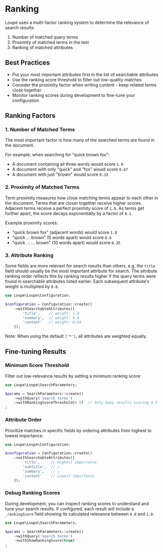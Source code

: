 # Ranking

Loupe uses a multi-factor ranking system to determine the relevance of search results:

1. Number of matched query terms
2. Proximity of matched terms in the text
3. Ranking of matched attributes

## Best Practices

- Put your most important attributes first in the list of searchable attributes
- Use the ranking score threshold to filter out low-quality matches
- Consider the proximity factor when writing content - keep related terms close together
- Monitor ranking scores during development to fine-tune your configuration


## Ranking Factors

### 1. Number of Matched Terms

The most important factor is how many of the searched terms are found in the document.

For example, when searching for "quick brown fox":

- A document containing all three words would score `1.0`
- A document with only "quick" and "fox" would score `0.67`
- A document with just "brown" would score `0.33`

### 2. Proximity of Matched Terms

Term proximity measures how close matching terms appear to each other in the document. Terms that are
closer together receive higher scores. Adjacent terms receive a perfect proximity score of `1.0`. As
terms get further apart, the score decays exponentially by a factor of `0.1`.

Example proximity scores:

- "quick brown fox" (adjacent words) would score `1.0`
- "quick ... brown" (5 words apart) would score `0.6`
- "quick ... ... brown" (10 words apart) would score `0.35`

### 3. Attribute Ranking

Some fields are more relevant for search results than others, e.g. the `title` field should usually
be the most important attribute for search. The attribute ranking order reflects this by ranking results
higher if the query terms were found in searchable attributes listed earlier. Each subsequent
attribute's weight is multiplied by `0.8`.

```php
use Loupe\Loupe\Configuration;

$configuration = Configuration::create()
    ->withSearchableAttributes([
        'title',    // weight: 1.0
        'summary',  // weight: 0.8
        'content'   // weight: 0.64
    ]);
```

Note: When using the default `['*']`, all attributes are weighted equally.

## Fine-tuning Results

### Minimum Score Threshold

Filter out low-relevance results by setting a minimum ranking score:

```php
use Loupe\Loupe\SearchParameters;

$params = SearchParameters::create()
    ->withQuery('search terms')
    ->withRankingScoreThreshold(0.5)  // Only keep results scoring 0.5 or higher
;
```

### Attribute Order

Prioritize matches in specific fields by ordering attributes from highest to lowest importance:

```php
use Loupe\Loupe\Configuration;

$configuration = Configuration::create()
    ->withSearchableAttributes([
        'title',     // Highest importance
        'subtitle',  // ↓
        'summary',   // ↓
        'content'    // Lowest importance
    ]);
```

### Debug Ranking Scores

During development, you can inspect ranking scores to understand and tune your search results. If
configured, each result will include a `_rankingScore` field showing its calculated relevance
between `0.0` and `1.0`.

```php
use Loupe\Loupe\SearchParameters;

$params = SearchParameters::create()
    ->withQuery('search terms')
    ->withShowRankingScore(true)
;
```
